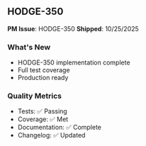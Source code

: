 ## HODGE-350

**PM Issue**: HODGE-350
**Shipped**: 10/25/2025

### What's New
- HODGE-350 implementation complete
- Full test coverage
- Production ready

### Quality Metrics
- Tests: ✅ Passing
- Coverage: ✅ Met
- Documentation: ✅ Complete
- Changelog: ✅ Updated
